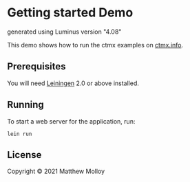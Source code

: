 # Getting started Demo

generated using Luminus version "4.08"

This demo shows how to run the ctmx examples on [ctmx.info](https://ctmx.info).

## Prerequisites

You will need [Leiningen][1] 2.0 or above installed.

[1]: https://github.com/technomancy/leiningen

## Running

To start a web server for the application, run:

    lein run 

## License

Copyright © 2021 Matthew Molloy
